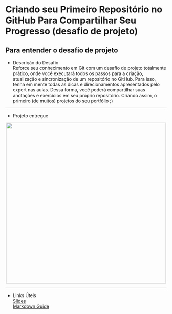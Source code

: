 # Criando seu Primeiro Repositório no GitHub Para Compartilhar Seu Progresso (desafio de projeto)

## Para entender o desafio de projeto
* Descrição do Desafio </br>
Reforce seu conhecimento em Git com um desafio de projeto totalmente prático, onde você executará todos os passos para a criação, 
atualização e sincronização de um repositório no GitHub. Para isso, tenha em mente todas as dicas e direcionamentos apresentados
pelo expert nas aulas. Dessa forma, você poderá compartilhar suas anotações e exercícios em seu próprio repositório. Criando assim,
o primeiro (de muitos) projetos do seu portfólio ;)

---

* Projeto entregue
<p align="center"><img src="" width="500"></p>

---

* Links Úteis </br>
[Slides]() </br>
[Markdown Guide](https://www.markdownguide.org/)
